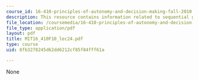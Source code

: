 ```yaml
---
course_id: 16-410-principles-of-autonomy-and-decision-making-fall-2010
description: This resource contains information related to sequential games.
file_location: /coursemedia/16-410-principles-of-autonomy-and-decision-making-fall-2010/8fb3278245d62dd6212cf85f84fff61a_MIT16_410F10_lec24.pdf
file_type: application/pdf
layout: pdf
title: MIT16_410F10_lec24.pdf
type: course
uid: 8fb3278245d62dd6212cf85f84fff61a

---
```

None